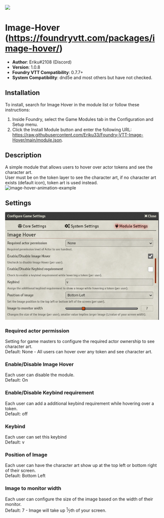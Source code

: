 ![](https://img.shields.io/badge/Foundry-v0.7.7-informational)

# Image-Hover (https://foundryvtt.com/packages/image-hover/)

* **Author**: Eriku#2108 (Discord)
* **Version**: 1.0.8
* **Foundry VTT Compatibility**: 0.7.7+
* **System Compatibility**: dnd5e and most others but have not checked.

## Installation
To install, search for Image Hover in the module list or follow these instructions:

1.  Inside Foundry, select the Game Modules tab in the Configuration and Setup menu.
2.  Click the Install Module button and enter the following URL:<br>https://raw.githubusercontent.com/Eriku33/Foundry-VTT-Image-Hover/main/module.json.

## Description
A simple module that allows users to hover over actor tokens and see the character art.<br>
User must be on the token layer to see the character art, if no character art exists (default icon), token art is used instead.
![image-hover-animation-example](pics/image-hover-animation-example.gif)

## Settings
![preview](pics/image-hover-settings.png?raw=true)
### Required actor permission
Setting for game masters to configure the required actor ownership to see character art.<br>
Default: None - All users can hover over any token and see character art.
### Enable/Disable Image Hover
Each user can disable the module.<br>
Default: On
### Enable/Disable Keybind requirement
Each user can add a additional keybind requirement while hovering over a token.<br>
Default: off
### Keybind
Each user can set this keybind<br>
Default: v
### Position of Image
Each user can have the character art show up at the top left or bottom right of their screen.<br>
Default: Bottom Left
### Image to monitor width
Each user can configure the size of the image based on the width of their monitor.<br>
Default: 7 - Image will take up <sup>1</sup>&frasl;<sub>7</sub>th of your screen.
